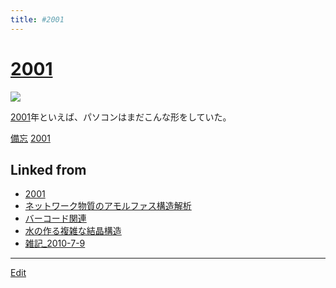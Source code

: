 ```yaml
---
title: #2001
---
```

# [2001](/2001)

![](https://upload.wikimedia.org/wikipedia/commons/thumb/5/56/Indigo_iMac_G3_slot_loading.jpg/300px-Indigo_iMac_G3_slot_loading.jpg)

[2001](/2001)年といえば、パソコンはまだこんな形をしていた。

[備忘](/備忘) [2001](/2001)





## Linked from

* [2001](/2001)
* [ネットワーク物質のアモルファス構造解析](/ネットワーク物質のアモルファス構造解析)
* [バーコード関連](/バーコード関連)
* [水の作る複雑な結晶構造](/水の作る複雑な結晶構造)
* [雑記_2010-7-9](/雑記_2010-7-9)


----

[Edit](https://github.com/vitroid/vitroid.github.io/edit/master/MD/2001.md)

